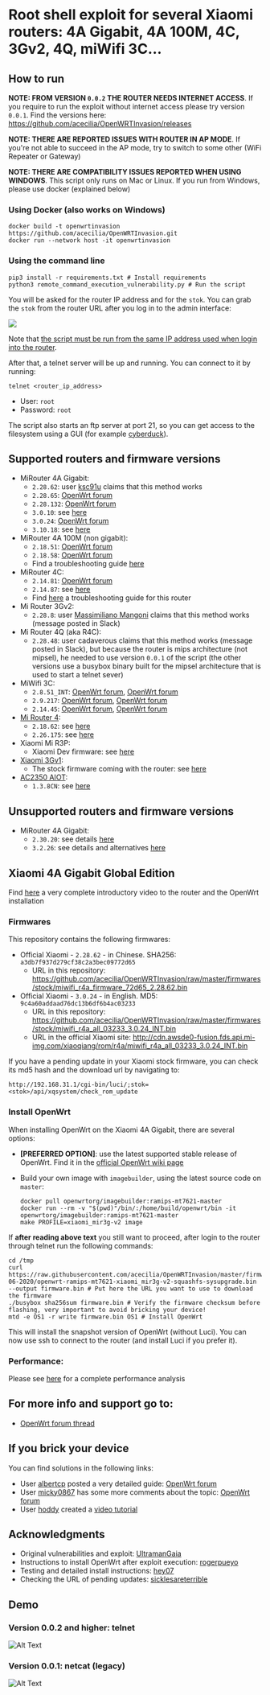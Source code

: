# Root shell exploit for several Xiaomi routers: 4A Gigabit, 4A 100M, 4C, 3Gv2, 4Q, miWifi 3C...

## How to run

**NOTE: FROM VERSION `0.0.2` THE ROUTER NEEDS INTERNET ACCESS**. If you require to run the exploit without internet access please try version `0.0.1`. Find the versions here: https://github.com/acecilia/OpenWRTInvasion/releases

**NOTE: THERE ARE REPORTED ISSUES WITH ROUTER IN AP MODE**. If you're not able to succeed in the AP mode, try to switch to some other (WiFi Repeater or Gateway)

**NOTE: THERE ARE COMPATIBILITY ISSUES REPORTED WHEN USING WINDOWS**. This script only runs on Mac or Linux. If you run from Windows, please use docker (explained below)

### Using Docker (also works on Windows)

```console
docker build -t openwrtinvasion https://github.com/acecilia/OpenWRTInvasion.git
docker run --network host -it openwrtinvasion
```

### Using the command line

```shell
pip3 install -r requirements.txt # Install requirements
python3 remote_command_execution_vulnerability.py # Run the script
```

You will be asked for the router IP address and for the `stok`. You can grab the `stok` from the router URL after you log in to the admin interface:

![](readme/readme-001.png)

Note that [the script must be run from the same IP address used when login into the router](https://github.com/acecilia/OpenWRTInvasion/issues/97).

After that, a telnet server will be up and running. You can connect to it by running:

```
telnet <router_ip_address>
```

* User: `root`
* Password: `root`

The script also starts an ftp server at port 21, so you can get access to the filesystem using a GUI (for example [cyberduck](https://cyberduck.io)).

## Supported routers and firmware versions

* MiRouter 4A Gigabit: 
  * `2.28.62`: user [ksc91u](https://forum.openwrt.org/u/ksc91u) claims that this method works 
  * `2.28.65`: [OpenWrt forum](https://forum.openwrt.org/t/xiaomi-mi-router-4a-gigabit-edition-r4ag-r4a-gigabit-fully-supported-but-requires-overwriting-spi-flash-with-programmer/36685/359)
  * `2.28.132`: [OpenWrt forum](https://forum.openwrt.org/t/xiaomi-mi-router-4a-gigabit-edition-r4ag-r4a-gigabit-fully-supported-but-requires-overwriting-spi-flash-with-programmer/36685/359)
  * `3.0.10`: see [here](https://github.com/acecilia/OpenWRTInvasion/issues/145)
  * `3.0.24`: [OpenWrt forum](https://forum.openwrt.org/t/xiaomi-mi-router-4a-gigabit-edition-r4ag-r4a-gigabit-fully-supported-and-flashable-with-openwrtinvasion/36685/1135)
  * `3.10.18`: see [here](https://github.com/acecilia/OpenWRTInvasion/issues/150)
* MiRouter 4A 100M (non gigabit): 
  * `2.18.51`: [OpenWrt forum](https://forum.openwrt.org/t/xiaomi-mi-router-4a-gigabit-edition-r4ag-r4a-gigabit-fully-supported-but-requires-overwriting-spi-flash-with-programmer/36685/372)
  * `2.18.58`: [OpenWrt forum](https://forum.openwrt.org/t/xiaomi-mi-router-4a-gigabit-edition-r4ag-r4a-gigabit-fully-supported-but-requires-overwriting-spi-flash-with-programmer/36685/373)
  * Find a troubleshooting guide [here](https://github.com/acecilia/OpenWRTInvasion/issues/92)
* MiRouter 4C: 
  * `2.14.81`: [OpenWrt forum](https://forum.openwrt.org/t/support-for-xiaomi-mi-router-4c-r4cm/36418/31)
  * `2.14.87`: see [here](https://github.com/acecilia/OpenWRTInvasion/issues/73) 
  * Find [here](https://github.com/acecilia/OpenWRTInvasion/issues/89) a troubleshooting guide for this router
* Mi Router 3Gv2: 
  * `2.28.8`: user [Massimiliano Mangoni](massimiliano.mangoni@gmail.com) claims that this method works (message posted in Slack)
* Mi Router 4Q (aka R4C): 
  * `2.28.48`: user cadaverous claims that this method works (message posted in Slack), but because the router is mips architecture (not mipsel), he needed to use version `0.0.1` of the script (the other versions use a busybox binary built for the mipsel architecture that is used to start a telnet sever)
* MiWifi 3C:
  * `2.8.51_INT`: [OpenWrt forum](https://forum.openwrt.org/t/support-for-xiaomi-miwifi-3c/11643/23), [OpenWrt forum](https://forum.openwrt.org/t/support-for-xiaomi-miwifi-3c/11643/17)
  * `2.9.217`: [OpenWrt forum](https://forum.openwrt.org/t/support-for-xiaomi-miwifi-3c/11643/23), [OpenWrt forum](https://forum.openwrt.org/t/support-for-xiaomi-miwifi-3c/11643/17)
  * `2.14.45`: [OpenWrt forum](https://forum.openwrt.org/t/support-for-xiaomi-miwifi-3c/11643/23), [OpenWrt forum](https://forum.openwrt.org/t/support-for-xiaomi-miwifi-3c/11643/17)
* [Mi Router 4](https://www.mi.com/miwifi4):
  * `2.18.62`: see [here](https://github.com/acecilia/OpenWRTInvasion/issues/73)
  * `2.26.175`: see [here](https://github.com/acecilia/OpenWRTInvasion/issues/21#issuecomment-748619870) 
* Xiaomi Mi R3P: 
  * Xiaomi Dev firmware: see [here](https://github.com/acecilia/OpenWRTInvasion/issues/58)
* [Xiaomi 3Gv1](https://openwrt.org/toh/hwdata/xiaomi/xiaomi_miwifi_3g): 
  * The stock firmware coming with the router: see [here](https://github.com/acecilia/OpenWRTInvasion/issues/68#issue-814768067)
* [AC2350 AIOT](https://www.mi.com/global/mi-aiot-router-ac2350/): 
  * `1.3.8CN`: see [here](https://github.com/acecilia/OpenWRTInvasion/issues/46#issuecomment-774784301)

## Unsupported routers and firmware versions

* MiRouter 4A Gigabit:
  * `2.30.20`: see details [here](https://github.com/acecilia/OpenWRTInvasion/issues/141)
  * `3.2.26`: see details and alternatives [here](https://github.com/acecilia/OpenWRTInvasion/issues/140)

## Xiaomi 4A Gigabit Global Edition

Find [here](https://www.youtube.com/watch?v=a4fDwG3aEb8) a very complete introductory video to the router and the OpenWrt installation

### Firmwares

This repository contains the following firmwares:

* Official Xiaomi - `2.28.62` - in Chinese. SHA256: `a3db7f937d279cf38c2a3bec09772d65`
  * URL in this repository: https://github.com/acecilia/OpenWRTInvasion/raw/master/firmwares/stock/miwifi_r4a_firmware_72d65_2.28.62.bin
* Official Xiaomi - `3.0.24` - in English. MD5: `9c4a60addaad76dc13b6df6b4ac03233`
  * URL in this repository: https://github.com/acecilia/OpenWRTInvasion/raw/master/firmwares/stock/miwifi_r4a_all_03233_3.0.24_INT.bin
  * URL in the official Xiaomi site: http://cdn.awsde0-fusion.fds.api.mi-img.com/xiaoqiang/rom/r4a/miwifi_r4a_all_03233_3.0.24_INT.bin

If you have a pending update in your Xiaomi stock firmware, you can check its md5 hash and the download url by navigating to:

```
http://192.168.31.1/cgi-bin/luci/;stok=<stok>/api/xqsystem/check_rom_update
```

### Install OpenWrt

When installing OpenWrt on the Xiaomi 4A Gigabit, there are several options:

* **[PREFERRED OPTION]**: use the latest supported stable release of OpenWrt. Find it in the [official OpenWrt wiki page](https://openwrt.org/inbox/toh/xiaomi/xiaomi_mi_router_4a_gigabit_edition)

* Build your own image with `imagebuilder`, using the latest source code on `master`:

  ```
  docker pull openwrtorg/imagebuilder:ramips-mt7621-master
  docker run --rm -v "$(pwd)"/bin/:/home/build/openwrt/bin -it openwrtorg/imagebuilder:ramips-mt7621-master
  make PROFILE=xiaomi_mir3g-v2 image
  ```

If **after reading above text** you still want to proceed, after login to the router through telnet run the following commands:

```shell
cd /tmp
curl https://raw.githubusercontent.com/acecilia/OpenWRTInvasion/master/firmwares/OpenWrt/06-06-2020/openwrt-ramips-mt7621-xiaomi_mir3g-v2-squashfs-sysupgrade.bin --output firmware.bin # Put here the URL you want to use to download the firmware
./busybox sha256sum firmware.bin # Verify the firmware checksum before flashing, very important to avoid bricking your device!
mtd -e OS1 -r write firmware.bin OS1 # Install OpenWrt
```

This will install the snapshot version of OpenWrt (without Luci). You can now use ssh to connect to the router (and install Luci if you prefer it).

### Performance:

Please see [here](https://www.youtube.com/watch?v=a4fDwG3aEb8) for a complete performance analysis

## For more info and support go to:

* [OpenWrt forum thread](https://forum.openwrt.org/t/xiaomi-mi-router-4a-gigabit-edition-r4ag-r4a-gigabit-fully-supported-but-requires-overwriting-spi-flash-with-programmer/36685)

## If you brick your device

You can find solutions in the following links:

* User [albertcp](https://forum.openwrt.org/u/albertcp) posted a very detailed guide: [OpenWrt forum](https://forum.openwrt.org/t/xiaomi-mi-router-4a-gigabit-edition-r4ag-r4a-gigabit-fully-supported-but-requires-overwriting-spi-flash-with-programmer/36685/402)
* User [micky0867](https://forum.openwrt.org/u/micky0867) has some more comments about the topic: [OpenWrt forum](https://forum.openwrt.org/t/xiaomi-mi-router-4a-gigabit-edition-r4ag-r4a-gigabit-fully-supported-but-requires-overwriting-spi-flash-with-programmer/36685/391)
* User [hoddy](https://forum.openwrt.org/u/hoddy) created a [video tutorial](https://www.youtube.com/watch?v=VxzEvdDWU_s)

## Acknowledgments

* Original vulnerabilities and exploit: [UltramanGaia](https://github.com/UltramanGaia/Xiaomi_Mi_WiFi_R3G_Vulnerability_POC)
* Instructions to install OpenWrt after exploit execution: [rogerpueyo](https://forum.openwrt.org/t/xiaomi-mi-router-4a-gigabit-edition-r4ag-r4a-gigabit-fully-supported-but-requires-overwriting-spi-flash-with-programmer/36685/21)
* Testing and detailed install instructions: [hey07](https://forum.openwrt.org/t/xiaomi-mi-router-4a-gigabit-edition-r4ag-r4a-gigabit-fully-supported-but-requires-overwriting-spi-flash-with-programmer/36685/349)
* Checking the URL of pending updates: [sicklesareterrible](https://forum.openwrt.org/t/xiaomi-mi-router-4a-gigabit-edition-r4ag-r4a-gigabit-fully-supported-and-flashable-with-openwrtinvasion/36685/1114?u=acecilia)

## Demo

### Version 0.0.2 and higher: telnet

![Alt Text](readme/exploit-002.gif)

### Version 0.0.1: netcat (legacy)

![Alt Text](readme/exploit-001.gif)
